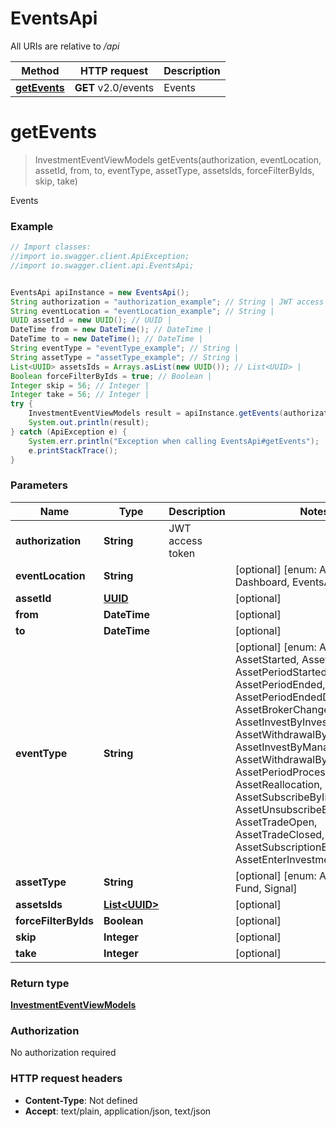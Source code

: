 # EventsApi

All URIs are relative to */api*

Method | HTTP request | Description
------------- | ------------- | -------------
[**getEvents**](EventsApi.md#getEvents) | **GET** v2.0/events | Events

<a name="getEvents"></a>
# **getEvents**
> InvestmentEventViewModels getEvents(authorization, eventLocation, assetId, from, to, eventType, assetType, assetsIds, forceFilterByIds, skip, take)

Events

### Example
```java
// Import classes:
//import io.swagger.client.ApiException;
//import io.swagger.client.api.EventsApi;


EventsApi apiInstance = new EventsApi();
String authorization = "authorization_example"; // String | JWT access token
String eventLocation = "eventLocation_example"; // String | 
UUID assetId = new UUID(); // UUID | 
DateTime from = new DateTime(); // DateTime | 
DateTime to = new DateTime(); // DateTime | 
String eventType = "eventType_example"; // String | 
String assetType = "assetType_example"; // String | 
List<UUID> assetsIds = Arrays.asList(new UUID()); // List<UUID> | 
Boolean forceFilterByIds = true; // Boolean | 
Integer skip = 56; // Integer | 
Integer take = 56; // Integer | 
try {
    InvestmentEventViewModels result = apiInstance.getEvents(authorization, eventLocation, assetId, from, to, eventType, assetType, assetsIds, forceFilterByIds, skip, take);
    System.out.println(result);
} catch (ApiException e) {
    System.err.println("Exception when calling EventsApi#getEvents");
    e.printStackTrace();
}
```

### Parameters

Name | Type | Description  | Notes
------------- | ------------- | ------------- | -------------
 **authorization** | **String**| JWT access token |
 **eventLocation** | **String**|  | [optional] [enum: Asset, Dashboard, EventsAll]
 **assetId** | [**UUID**](.md)|  | [optional]
 **from** | **DateTime**|  | [optional]
 **to** | **DateTime**|  | [optional]
 **eventType** | **String**|  | [optional] [enum: All, AssetStarted, AssetFinished, AssetPeriodStarted, AssetPeriodEnded, AssetPeriodEndedDueToStopOut, AssetBrokerChanged, AssetInvestByInvestor, AssetWithdrawalByInvestor, AssetInvestByManager, AssetWithdrawalByManager, AssetPeriodProcessed, AssetReallocation, AssetSubscribeByInvestor, AssetUnsubscribeByInvestor, AssetTradeOpen, AssetTradeClosed, AssetSubscriptionEdit, AssetEnterInvestment]
 **assetType** | **String**|  | [optional] [enum: All, Program, Fund, Signal]
 **assetsIds** | [**List&lt;UUID&gt;**](UUID.md)|  | [optional]
 **forceFilterByIds** | **Boolean**|  | [optional]
 **skip** | **Integer**|  | [optional]
 **take** | **Integer**|  | [optional]

### Return type

[**InvestmentEventViewModels**](InvestmentEventViewModels.md)

### Authorization

No authorization required

### HTTP request headers

 - **Content-Type**: Not defined
 - **Accept**: text/plain, application/json, text/json

